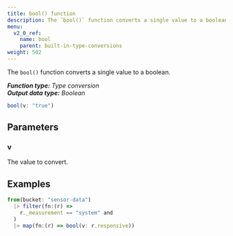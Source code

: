 ```yaml
---
title: bool() function
description: The `bool()` function converts a single value to a boolean.
menu:
  v2_0_ref:
    name: bool
    parent: built-in-type-conversions
weight: 502
---
```


The `bool()` function converts a single value to a boolean.

_**Function type:** Type conversion_  
_**Output data type:** Boolean_

```js
bool(v: "true")
```

## Parameters

### v
The value to convert.

## Examples
```js
from(bucket: "sensor-data")
  |> filter(fn:(r) =>
    r._measurement == "system" and
  )
  |> map(fn:(r) => bool(v: r.responsive))
```
